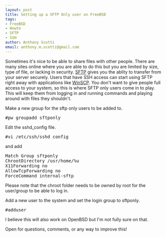 ```yaml
--- 
layout: post
title: Setting up a SFTP Only user on FreeBSD
tags: 
- FreeBSD
- Howto
- SFTP
- SSH
author: Anthony Scotti
email: anthony.m.scotti@gmail.com
---
```

Sometimes it's nice to be able to share files with other people. There are many sites online where you are able to do this but you are limited by size, type of file, or lacking in security. [SFTP](http://en.wikipedia.org/wiki/SSH_file_transfer_protocol) gives you the ablity to transfer from your server securely. Users that have SSH access can start using SFTP right away with applications like [WinSCP](http://winscp.net/eng/index.php). You don't want to give people full access to your system, so this is where SFTP only users come in to play. This will keep them from logging in and running commands and playing around with files they shouldn't.

Make a new group for the sftp only users to be added to.
<pre>#pw groupadd sftponly</pre>
Edit  the sshd_config file.
<pre>#vi /etc/ssh/sshd_config</pre>
and  add
<pre>Match Group sftponly
ChrootDirectory /usr/home/%u
X11Forwarding no
AllowTcpForwarding no
ForceCommand internal-sftp</pre>
Please  note that the chroot folder needs to be owned by root  for the user/group  to be able to log in.

Add a new user to the system and set  the login group to sftponly.
<pre>#adduser</pre>
I believe this will also work on OpenBSD but I'm not fully sure on that.

Open for questions, comments, or any way to improve this!
